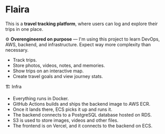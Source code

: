# Flaira

This is a **travel tracking platform**, where users can log and explore their trips in one place.

⚙️ **Overengineered on purpose** — I'm using this project to learn DevOps, AWS, backend, and infrastructure. Expect way more complexity than necessary.

- Track trips.
- Store photos, videos, notes, and memories.
- Show trips on an interactive map.
- Create travel goals and view journey stats.

🏗️ Infra

- Everything runs in Docker.
- GitHub Actions builds and ships the backend image to AWS ECR.
- Once it lands there, ECS picks it up and runs it.
- The backend connects to a PostgreSQL database hosted on RDS.
- S3 is used to store images, videos and other files.
- The frontend is on Vercel, and it connects to the backend on ECS.
